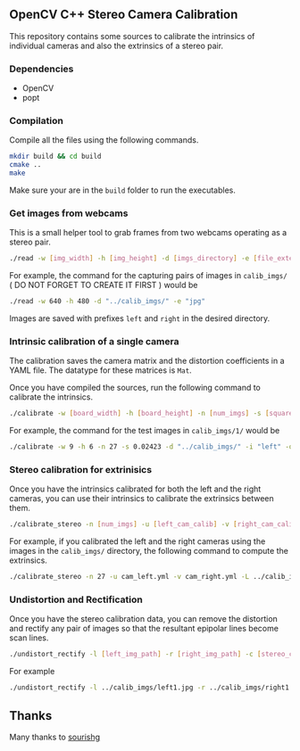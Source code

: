 ## OpenCV C++ Stereo Camera Calibration

This repository contains some sources to calibrate the intrinsics of individual cameras and also the extrinsics of a stereo pair.

### Dependencies

- OpenCV
- popt

### Compilation

Compile all the files using the following commands.

```bash
mkdir build && cd build
cmake ..
make
```

Make sure your are in the `build` folder to run the executables.

### Get images from webcams

This is a small helper tool to grab frames from two webcams operating as a stereo pair.

```bash
./read -w [img_width] -h [img_height] -d [imgs_directory] -e [file_extension]
```

For example, the command for the capturing pairs of images in `calib_imgs/` ( DO NOT FORGET TO CREATE IT FIRST ) would be

```bash
./read -w 640 -h 480 -d "../calib_imgs/" -e "jpg"
```

Images are saved with prefixes `left` and `right` in the desired directory.

### Intrinsic calibration of a single camera

The calibration saves the camera matrix and the distortion coefficients in a YAML file. The datatype for these matrices is `Mat`.

Once you have compiled the sources, run the following command to calibrate the intrinsics.

```bash
./calibrate -w [board_width] -h [board_height] -n [num_imgs] -s [square_size] -d [imgs_directory] -i [imgs_filename] -o [file_extension] -e [output_filename]
```

For example, the command for the test images in `calib_imgs/1/` would be

```bash
./calibrate -w 9 -h 6 -n 27 -s 0.02423 -d "../calib_imgs/" -i "left" -o "cam_left.yml" -e "jpg"
```

### Stereo calibration for extrinisics

Once you have the intrinsics calibrated for both the left and the right cameras, you can use their intrinsics to calibrate the extrinsics between them.

```bash
./calibrate_stereo -n [num_imgs] -u [left_cam_calib] -v [right_cam_calib] -L [left_img_dir] -R [right_img_dir] -l [left_img_prefix] -r [right_img_prefix] -o [output_calib_file]
```

For example, if you calibrated the left and the right cameras using the images in the `calib_imgs/` directory, the following command to compute the extrinsics.

```bash
./calibrate_stereo -n 27 -u cam_left.yml -v cam_right.yml -L ../calib_imgs/ -R ../calib_imgs/ -l left -r right -o cam_stereo.yml
```

### Undistortion and Rectification

Once you have the stereo calibration data, you can remove the distortion and rectify any pair of images so that the resultant epipolar lines become scan lines.

```bash
./undistort_rectify -l [left_img_path] -r [right_img_path] -c [stereo_calib_file] -L [output_left_img] -R [output_right_img]
```

For example

```bash
./undistort_rectify -l ../calib_imgs/left1.jpg -r ../calib_imgs/right1.jpg -c cam_stereo.yml -L left.jpg -R right.jpg
```

## Thanks

Many thanks to [sourishg](https://github.com/sourishg)

